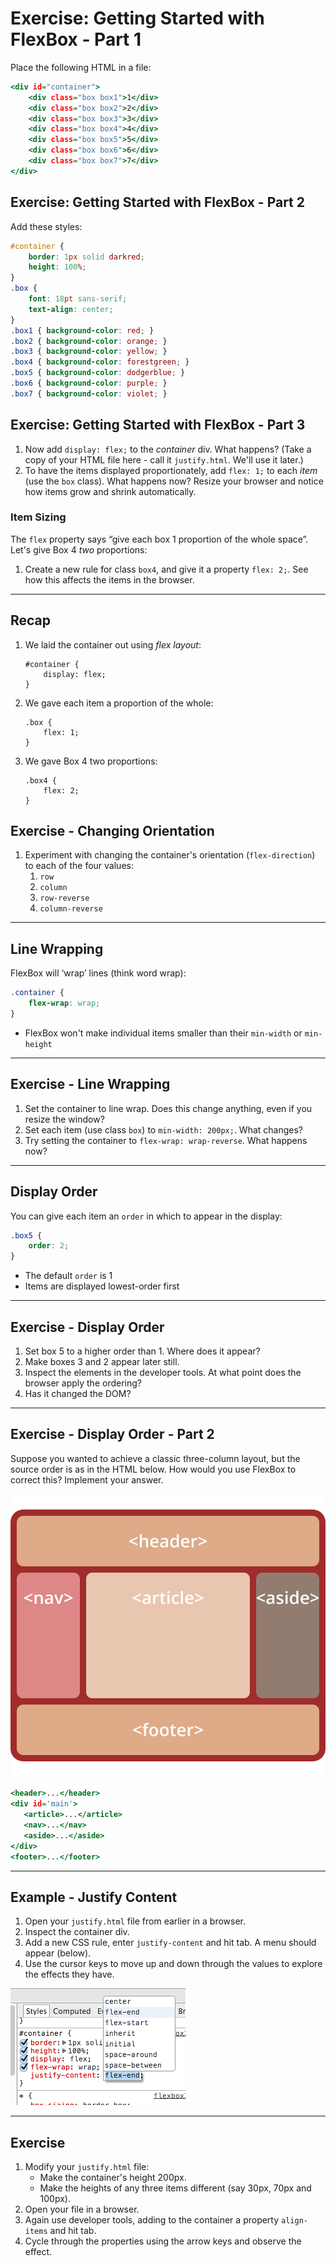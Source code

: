 # Exercise: Getting Started with FlexBox - Part 1

Place the following HTML in a file:

```.html
<div id="container">
    <div class="box box1">1</div>
    <div class="box box2">2</div>
    <div class="box box3">3</div>
    <div class="box box4">4</div>
    <div class="box box5">5</div>
    <div class="box box6">6</div>
    <div class="box box7">7</div>
</div>
```

## Exercise: Getting Started with FlexBox - Part 2

Add these styles:

```.css
#container {
    border: 1px solid darkred;
    height: 100%;
}
.box {
    font: 18pt sans-serif;
    text-align: center;
}
.box1 { background-color: red; }
.box2 { background-color: orange; }
.box3 { background-color: yellow; }
.box4 { background-color: forestgreen; }
.box5 { background-color: dodgerblue; }
.box6 { background-color: purple; }
.box7 { background-color: violet; }
```

## Exercise: Getting Started with FlexBox - Part 3

1. Now add `display: flex;` to the _container_ div. What happens?
   (Take a copy of your HTML file here - call it `justify.html`.
   We'll use it later.)
1. To have the items displayed proportionately, add `flex: 1;` to each _item_ (use the `box` class). What happens now?
   Resize your browser and notice how items grow and shrink automatically.

### Item Sizing

The `flex` property says “give each box 1 proportion of the whole space”.
Let's give Box 4 _two_ proportions:

1. Create a new rule for class `box4`, and give it a property `flex: 2;`.
   See how this affects the items in the browser.

---

## Recap

1.  We laid the container out using _flex layout_:

        #container {
            display: flex;
        }

1.  We gave each item a proportion of the whole:

        .box {
            flex: 1;
        }

1.  We gave Box 4 two proportions:

        .box4 {
            flex: 2;
        }

## Exercise - Changing Orientation

1. Experiment with changing the container's orientation (`flex-direction`) to each of the four values:
   1. `row`
   1. `column`
   1. `row-reverse`
   1. `column-reverse`

---

## Line Wrapping

FlexBox will ‘wrap’ lines (think word wrap):

```.css
.container {
    flex-wrap: wrap;
}
```

- FlexBox won't make individual items smaller than their `min-width` or `min-height`

---

## Exercise - Line Wrapping

1. Set the container to line wrap. Does this change anything, even if you resize the window?
1. Set each item (use class `box`) to `min-width: 200px;`. What changes?
1. Try setting the container to `flex-wrap: wrap-reverse`. What happens now?

---

## Display Order

You can give each item an `order` in which to appear in the display:

```.css
.box5 {
    order: 2;
}
```

- The default `order` is 1
- Items are displayed lowest-order first

---

## Exercise - Display Order

1. Set box 5 to a higher order than 1. Where does it appear?
1. Make boxes 3 and 2 appear later still.
1. Inspect the elements in the developer tools.
   At what point does the browser apply the ordering?
1. Has it changed the DOM?

---

## Exercise - Display Order - Part 2

Suppose you wanted to achieve a classic three-column layout,
but the source order is as in the HTML below.
How would you use FlexBox to correct this?
Implement your answer.

![Flex Order](images/flex-order-page.svg)

```.html
<header>...</header>
<div id='main'>
   <article>...</article>
   <nav>...</nav>
   <aside>...</aside>
</div>
<footer>...</footer>
```

---

## Example - Justify Content

1. Open your `justify.html` file from earlier in a browser.
1. Inspect the container div.
1. Add a new CSS rule, enter `justify-content` and hit tab.
   A menu should appear (below).
1. Use the cursor keys to move up and down through the values to explore the effects they have.

![Justify Content](images/flexbox-justify-devtools.png)

---

## Exercise

1. Modify your `justify.html` file:
   - Make the container's height 200px.
   - Make the heights of any three items different (say 30px, 70px and 100px).
1. Open your file in a browser.
1. Again use developer tools, adding to the container a property `align-items` and hit tab.
1. Cycle through the properties using the arrow keys and observe the effect.
